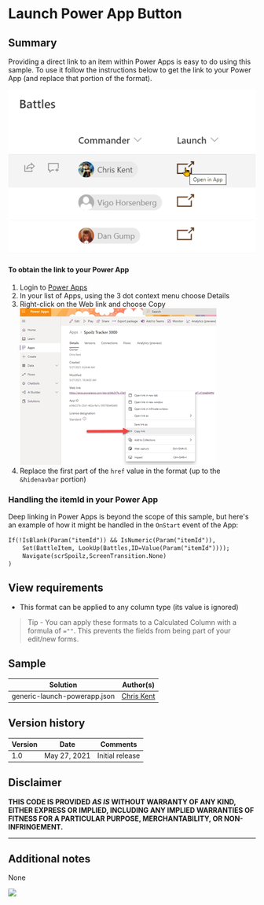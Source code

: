 # Launch Power App Button

## Summary
Providing a direct link to an item within Power Apps is easy to do using this sample. To use it follow the instructions below to get the link to your Power App (and replace that portion of the format).

![screenshot of the sample](./assets/screenshot.png)


#### To obtain the link to your Power App

1. Login to [Power Apps](https://make.powerapps.com)
2. In your list of Apps, using the 3 dot context menu choose Details
3. Right-click on the Web link and choose Copy 
![Copy Link in Power Apps](./CopyPALink.png)
4. Replace the first part of the `href` value in the format (up to the `&hidenavbar` portion)

### Handling the itemId in your Power App

Deep linking in Power Apps is beyond the scope of this sample, but here's an example of how it might be handled in the `OnStart` event of the App:

```
If(!IsBlank(Param("itemId")) && IsNumeric(Param("itemId")),
    Set(BattleItem, LookUp(Battles,ID=Value(Param("itemId"))));
    Navigate(scrSpoilz,ScreenTransition.None)
)
```

## View requirements
- This format can be applied to any column type (its value is ignored)

> Tip - You can apply these formats to a Calculated Column with a formula of `=""`. This prevents the fields from being part of your edit/new forms.

## Sample

Solution|Author(s)
--------|---------
generic-launch-powerapp.json | [Chris Kent](https://twitter.com/thechriskent)

## Version history

Version|Date|Comments
-------|----|--------
1.0|May 27, 2021|Initial release

## Disclaimer
**THIS CODE IS PROVIDED *AS IS* WITHOUT WARRANTY OF ANY KIND, EITHER EXPRESS OR IMPLIED, INCLUDING ANY IMPLIED WARRANTIES OF FITNESS FOR A PARTICULAR PURPOSE, MERCHANTABILITY, OR NON-INFRINGEMENT.**

---

## Additional notes

None


<img src="https://telemetry.sharepointpnp.com/sp-dev-list-formatting/column-samples/generic-launch-powerapp" />
